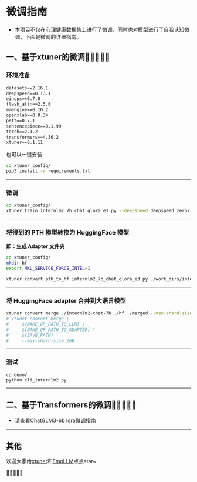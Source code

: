 # 微调指南

- 本项目不仅在心理健康数据集上进行了微调，同时也对模型进行了自我认知微调，下面是微调的详细指南。

## 一、基于xtuner的微调🎉🎉🎉🎉🎉

### 环境准备

```markdown
datasets==2.16.1
deepspeed==0.13.1
einops==0.7.0
flash_attn==2.5.0
mmengine==0.10.2
openxlab==0.0.34
peft==0.7.1
sentencepiece==0.1.99
torch==2.1.2
transformers==4.36.2
xtuner==0.1.11
```

也可以一键安装

```bash
cd xtuner_config/
pip3 install -r requirements.txt
```

---

### 微调

```bash
cd xtuner_config/
xtuner train internlm2_7b_chat_qlora_e3.py --deepspeed deepspeed_zero2
```

---

### 将得到的 PTH 模型转换为 HuggingFace 模型

**即：生成 Adapter 文件夹**

```bash
cd xtuner_config/
mkdir hf
export MKL_SERVICE_FORCE_INTEL=1

xtuner convert pth_to_hf internlm2_7b_chat_qlora_e3.py ./work_dirs/internlm_chat_7b_qlora_oasst1_e3_copy/epoch_3.pth ./hf
```

---

### 将 HuggingFace adapter 合并到大语言模型

```bash
xtuner convert merge ./internlm2-chat-7b ./hf ./merged --max-shard-size 2GB
# xtuner convert merge \
#     ${NAME_OR_PATH_TO_LLM} \
#     ${NAME_OR_PATH_TO_ADAPTER} \
#     ${SAVE_PATH} \
#     --max-shard-size 2GB
```

---

### 测试

```
cd demo/
python cli_internlm2.py
```

---

## 二、基于Transformers的微调🎉🎉🎉🎉🎉

- 请查看[ChatGLM3-6b lora微调指南](ChatGLM3-6b-ft.md)

---

## 其他

欢迎大家给[xtuner](https://github.com/InternLM/xtuner)和[EmoLLM](https://github.com/aJupyter/EmoLLM)点点star~

🎉🎉🎉🎉🎉
